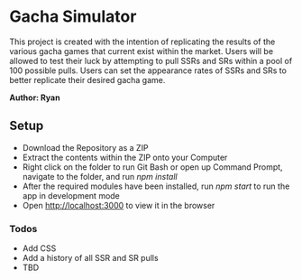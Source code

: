 # Gacha Simulator

This project is created with the intention of replicating the results of the various gacha games that current exist within the market. Users will be allowed to test their luck by attempting to pull SSRs and SRs within a pool of 100 possible pulls. Users can set the appearance rates of SSRs and SRs to better replicate their desired gacha game.

**Author: Ryan**

## Setup

* Download the Repository as a ZIP
* Extract the contents within the ZIP onto your Computer
* Right click on the folder to run Git Bash or open up Command Prompt, navigate to the folder, and run _npm install_
* After the required modules have been installed, run _npm start_ to run the app in development mode
* Open [http://localhost:3000](http://localhost:3000) to view it in the browser

### Todos
- Add CSS
- Add a history of all SSR and SR pulls
- TBD
